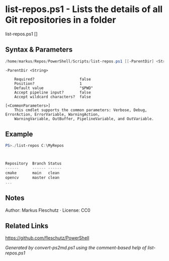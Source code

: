 # list-repos.ps1 - Lists the details of all Git repositories in a folder

list-repos.ps1 [<ParentDir>]

## Syntax & Parameters
```powershell
/home/markus/Repos/PowerShell/Scripts/list-repos.ps1 [[-ParentDir] <String>] [<CommonParameters>]
```

```
-ParentDir <String>
    
    Required?                    false
    Position?                    1
    Default value                "$PWD"
    Accept pipeline input?       false
    Accept wildcard characters?  false
```

```
[<CommonParameters>]
    This cmdlet supports the common parameters: Verbose, Debug, ErrorAction, ErrorVariable, WarningAction, 
    WarningVariable, OutBuffer, PipelineVariable, and OutVariable.
```

## Example
```powershell
PS>./list-repos C:\MyRepos



Repository  Branch Status
------      ------ ------
cmake       main   clean
opencv      master clean
...
```


## Notes
Author: Markus Fleschutz · License: CC0

## Related Links
https://github.com/fleschutz/PowerShell

*Generated by convert-ps2md.ps1 using the comment-based help of list-repos.ps1*
